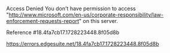 Access Denied
You don't have permission to access "http://www.microsoft.com/en-us/corporate-responsibility/law-enforcement-requests-report" on this server.

Reference #18.4fa7cb17.1728223448.8f05d8b

https://errors.edgesuite.net/18.4fa7cb17.1728223448.8f05d8b